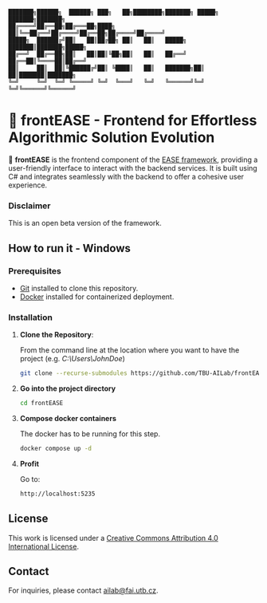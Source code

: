 ```
███████╗██████╗  ██████╗ ███╗   ██╗████████╗███████╗ █████╗ ███████╗███████╗
██╔════╝██╔══██╗██╔═══██╗████╗  ██║╚══██╔══╝██╔════╝██╔══██╗██╔════╝██╔════╝
█████╗  ██████╔╝██║   ██║██╔██╗ ██║   ██║   █████╗  ███████║███████╗█████╗  
██╔══╝  ██╔══██╗██║   ██║██║╚██╗██║   ██║   ██╔══╝  ██╔══██║╚════██║██╔══╝  
██║     ██║  ██║╚██████╔╝██║ ╚████║   ██║   ███████╗██║  ██║███████║███████╗
╚═╝     ╚═╝  ╚═╝ ╚═════╝ ╚═╝  ╚═══╝   ╚═╝   ╚══════╝╚═╝  ╚═╝╚══════╝╚══════╝
```


# 🎯 frontEASE - Frontend for Effortless Algorithmic Solution Evolution

🚀 **frontEASE** is the frontend component of the [EASE framework](https://github.com/TBU-AILab/EASE), providing a user-friendly interface to interact with the backend services. It is built using C# and integrates seamlessly with the backend to offer a cohesive user experience.

### Disclaimer

This is an open beta version of the framework.

<!--
## Features

- **Responsive Interface**: Built with HTML and CSS to ensure a responsive and intuitive user experience.
- **Seamless Backend Integration**: Communicates effectively with the EASE backend for real-time data exchange.
- **Modular Architecture**: Organized codebase facilitating easy maintenance and scalability.

## Project Structure

```
frontEASE/
├── src/                        # Source code directory
│   ├── Components/             # Reusable UI components
│   ├── Pages/                  # Application pages
│   ├── Services/               # Backend service integrations
│   └── frontEASE.csproj        # Project file
├── .editorconfig               # Editor configuration
├── .gitattributes              # Git attributes
├── .gitignore                  # Git ignore rules
├── .gitmodules                 # Git submodules configuration
├── FoP_IMT.sln                 # Solution file
├── dev-docker-entrypoint.sh    # Development Docker entrypoint script
├── dev.Dockerfile              # Development Dockerfile
├── docker-compose.override.yml # Docker Compose override for development
├── docker-compose.yml          # Docker Compose configuration
├── docker-entrypoint.sh        # Production Docker entrypoint script
└── prod.Dockerfile             # Production Dockerfile
```
-->

## How to run it - Windows

### Prerequisites

- [Git](https://git-scm.com/book/en/v2/Getting-Started-Installing-Git) installed to clone this repository.
- [Docker](https://www.docker.com/get-started) installed for containerized deployment.

### Installation

1. **Clone the Repository**:

   From the command line at the location where you want to have the project (e.g. _C:\Users\JohnDoe_)
   ```sh
   git clone --recurse-submodules https://github.com/TBU-AILab/frontEASE.git
   ```
2. **Go into the project directory**
   
   ```sh
   cd frontEASE
   ```
3. **Compose docker containers**

   The docker has to be running for this step.
   ```sh
   docker compose up -d
   ```

4. **Profit**

   Go to:
   ```sh
   http://localhost:5235
   ```
<!--
## Running the Application - Windows

### Development Mode

To run frontEASE in development mode with live reloading:

```sh
docker compose -f docker-compose.override.yml up #windows
docker-compose -f docker-compose.override.yml up #unix
```

This command builds and starts the application using the `dev.Dockerfile` and applies the development-specific configurations.

### Production Mode

To run frontEASE in a production environment:

```sh
docker compose up -d #windows
docker-compose up -d #unix
```

This command uses the `prod.Dockerfile` to build and start the application in detached mode.

## Backend Integration

frontEASE is designed to work in tandem with the EASE backend. Ensure the backend services are running and accessible. The frontend communicates with the backend via predefined API endpoints.


## Contributing

Contributions are welcome! To contribute:

1. Fork the repository.
2. Create a new feature branch.
3. Commit your changes.
4. Submit a pull request.
-->
## License

This work is licensed under a [Creative Commons Attribution 4.0 International License](https://creativecommons.org/licenses/by/4.0/).

## Contact

For inquiries, please contact [ailab@fai.utb.cz](mailto:ailab@fai.utb.cz).
